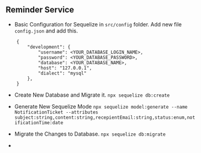 ## Reminder Service 

- Basic Configuration for Sequelize in `src/config` folder. Add new file `config.json` and add this.
```
    {
        "development": {
            "username": <YOUR_DATABASE_LOGIN_NAME>,
            "password": <YOUR_DATABASE_PASSWORD>,
            "database": <YOUR_DATABASE_NAME>,
            "host": "127.0.0.1",
            "dialect": "mysql"
        },
    }
```

- Create New Database and Migrate it.
```npx sequelize db:create```

- Generate New Sequelize Mode
```npx sequelize model:generate --name NotificationTicket --attributes subject:string,content:string,recepientEmail:string,status:enum,notificationTime:date```

- Migrate the Changes to Database.
```npx sequelize db:migrate```

- 